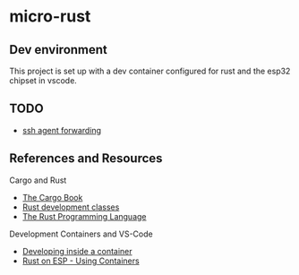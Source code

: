 # micro-rust



## Dev environment

This project is set up with a dev container configured for rust and the esp32 chipset in vscode.

## TODO

- [ssh agent forwarding](https://code.visualstudio.com/remote/advancedcontainers/sharing-git-credentials#_using-ssh-keys)

## References and Resources

Cargo and Rust

- [The Cargo Book](https://doc.rust-lang.org/cargo/index.html)
- [Rust development classes](https://rust-classes.com/preface)
- [The Rust Programming Language](https://doc.rust-lang.org/book/title-page.html)

Development Containers and VS-Code

- [Developing inside a container](https://code.visualstudio.com/docs/devcontainers/containers)
- [Rust on ESP - Using Containers](https://docs.esp-rs.org/book/installation/using-containers.html)

